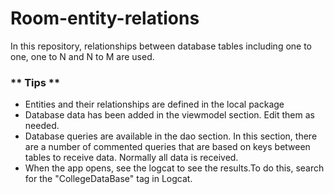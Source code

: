 # Room-entity-relations
In this repository, relationships between database tables including one to one, one to N and N to M are used.

### ** Tips **

* Entities and their relationships are defined in the local package
* Database data has been added in the viewmodel section. Edit them as needed.
* Database queries are available in the dao section. In this section, there are a number of commented queries that are based on keys between tables to receive data.
  Normally all data is received.
* When the app opens, see the logcat to see the results.To do this, search for the "CollegeDataBase" tag in Logcat.

